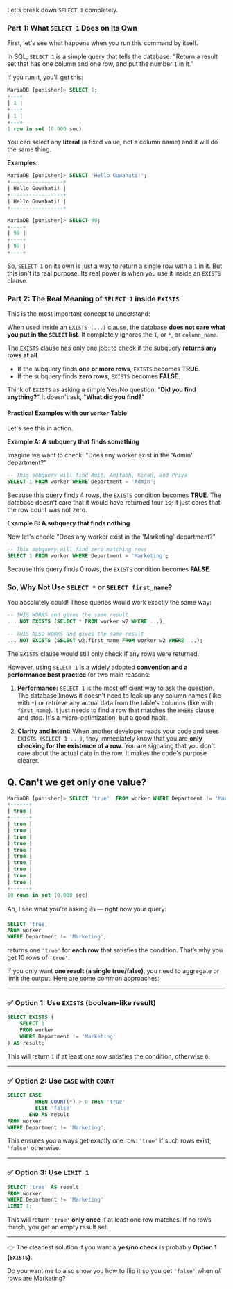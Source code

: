 Let's break down `SELECT 1` completely.

### Part 1: What `SELECT 1` Does on Its Own

First, let's see what happens when you run this command by itself.

In SQL, `SELECT 1` is a simple query that tells the database: "Return a result set that has one column and one row, and put the number `1` in it."

If you run it, you'll get this:

```sql
MariaDB [punisher]> SELECT 1;
+---+
| 1 |
+---+
| 1 |
+---+
1 row in set (0.000 sec)
```

You can select any **literal** (a fixed value, not a column name) and it will do the same thing.

**Examples:**

```sql
MariaDB [punisher]> SELECT 'Hello Guwahati!';
+-----------------+
| Hello Guwahati! |
+-----------------+
| Hello Guwahati! |
+-----------------+

MariaDB [punisher]> SELECT 99;
+----+
| 99 |
+----+
| 99 |
+----+
```

So, `SELECT 1` on its own is just a way to return a single row with a `1` in it. But this isn't its real purpose. Its real power is when you use it inside an `EXISTS` clause.

### Part 2: The Real Meaning of `SELECT 1` inside `EXISTS`

This is the most important concept to understand:

When used inside an `EXISTS (...)` clause, the database **does not care what you put in the `SELECT` list**. It completely ignores the `1`, or `*`, or `column_name`.

The `EXISTS` clause has only one job: to check if the subquery **returns any rows at all**.

  * If the subquery finds **one or more rows**, `EXISTS` becomes **TRUE**.
  * If the subquery finds **zero rows**, `EXISTS` becomes **FALSE**.

Think of `EXISTS` as asking a simple Yes/No question: "**Did you find anything?**" It doesn't ask, "**What did you find?**"

#### Practical Examples with our `worker` Table

Let's see this in action.

**Example A: A subquery that finds something**

Imagine we want to check: "Does any worker exist in the 'Admin' department?"

```sql
-- This subquery will find Amit, Amitabh, Kiran, and Priya
SELECT 1 FROM worker WHERE Department = 'Admin';
```

Because this query finds 4 rows, the `EXISTS` condition becomes **TRUE**. The database doesn't care that it would have returned four `1`s; it just cares that the row count was not zero.

**Example B: A subquery that finds nothing**

Now let's check: "Does any worker exist in the 'Marketing' department?"

```sql
-- This subquery will find zero matching rows
SELECT 1 FROM worker WHERE Department = 'Marketing';
```

Because this query finds 0 rows, the `EXISTS` condition becomes **FALSE**.

### So, Why Not Use `SELECT *` or `SELECT first_name`?

You absolutely could\! These queries would work exactly the same way:

```sql
-- THIS WORKS and gives the same result
... NOT EXISTS (SELECT * FROM worker w2 WHERE ...);

-- THIS ALSO WORKS and gives the same result
... NOT EXISTS (SELECT w2.first_name FROM worker w2 WHERE ...);
```

The `EXISTS` clause would still only check if any rows were returned.

However, using `SELECT 1` is a widely adopted **convention and a performance best practice** for two main reasons:

1.  **Performance:** `SELECT 1` is the most efficient way to ask the question. The database knows it doesn't need to look up any column names (like with `*`) or retrieve any actual data from the table's columns (like with `first_name`). It just needs to find a row that matches the `WHERE` clause and stop. It's a micro-optimization, but a good habit.

2.  **Clarity and Intent:** When another developer reads your code and sees `EXISTS (SELECT 1 ...)`, they immediately know that you are **only checking for the existence of a row**. You are signaling that you don't care about the actual data in the row. It makes the code's purpose clearer.

## Q. Can't we get only one value? 

```sql 
MariaDB [punisher]> SELECT 'true'  FROM worker WHERE Department != 'Marketing';
+------+
| true |
+------+
| true |
| true |
| true |
| true |
| true |
| true |
| true |
| true |
| true |
| true |
+------+
10 rows in set (0.000 sec)

```

Ah, I see what you’re asking 👍 — right now your query:

```sql
SELECT 'true'
FROM worker
WHERE Department != 'Marketing';
```

returns one `'true'` for **each row** that satisfies the condition. That’s why you get 10 rows of `'true'`.

If you only want **one result (a single true/false)**, you need to aggregate or limit the output. Here are some common approaches:

---

### ✅ Option 1: Use `EXISTS` (boolean-like result)

```sql
SELECT EXISTS (
    SELECT 1
    FROM worker
    WHERE Department != 'Marketing'
) AS result;
```

This will return `1` if at least one row satisfies the condition, otherwise `0`.

---

### ✅ Option 2: Use `CASE` with `COUNT`

```sql
SELECT CASE 
         WHEN COUNT(*) > 0 THEN 'true' 
         ELSE 'false' 
       END AS result
FROM worker
WHERE Department != 'Marketing';
```

This ensures you always get exactly one row: `'true'` if such rows exist, `'false'` otherwise.

---

### ✅ Option 3: Use `LIMIT 1`

```sql
SELECT 'true' AS result
FROM worker
WHERE Department != 'Marketing'
LIMIT 1;
```

This will return `'true'` **only once** if at least one row matches. If no rows match, you get an empty result set.

---

👉 The cleanest solution if you want a **yes/no check** is probably **Option 1 (`EXISTS`)**.

Do you want me to also show you how to flip it so you get `'false'` when *all* rows are Marketing?
